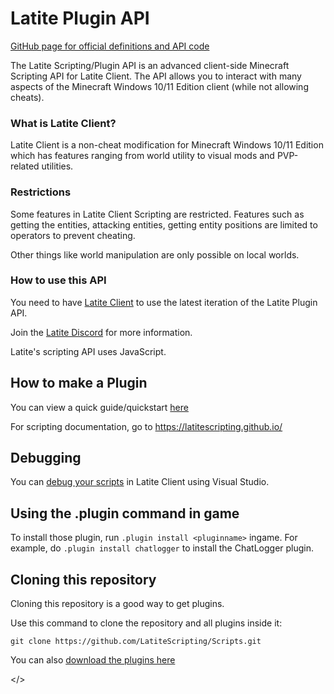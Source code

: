 # Latite Plugin API

[GitHub page for official definitions and API code](https://github.com/latitescripting/latiteapi)

The Latite Scripting/Plugin API is an advanced client-side Minecraft Scripting API for Latite Client. The API allows you to interact with many aspects of the Minecraft Windows 10/11 Edition client (while not allowing cheats).

### What is Latite Client?
Latite Client is a non-cheat modification for Minecraft Windows 10/11 Edition which has features ranging from world utility to visual mods and PVP-related utilities. 

### Restrictions
Some features in Latite Client Scripting are restricted. Features such as getting the entities, attacking entities, getting entity positions are limited to operators to prevent cheating.

Other things like world manipulation are only possible on local worlds.

### How to use this API

You need to have [Latite Client](https://latite.net) to use the latest iteration of the Latite Plugin API.

Join the [Latite Discord](https://discord.gg/latite) for more information.

Latite's scripting API uses JavaScript.

## How to make a Plugin

You can view a quick guide/quickstart [here](https://github.com/LatiteScripting/Scripts/tree/master/how-to-make-a-plugin.md)

For scripting documentation, go to https://latitescripting.github.io/

## Debugging

You can [debug your scripts](https://github.com/LatiteScripting/Scripts/tree/master/debugging.md) in Latite Client using Visual Studio.

## Using the .plugin command in game
To install those plugin, run `.plugin install <pluginname>` ingame. For example, do `.plugin install chatlogger` to install the ChatLogger plugin.

## Cloning this repository
Cloning this repository is a good way to get plugins.

Use this command to clone the repository and all plugins inside it:
```console
git clone https://github.com/LatiteScripting/Scripts.git
```
You can also [download the plugins here](https://github.com/LatiteScripting/Scripts/archive/refs/heads/master.zip)

</>

